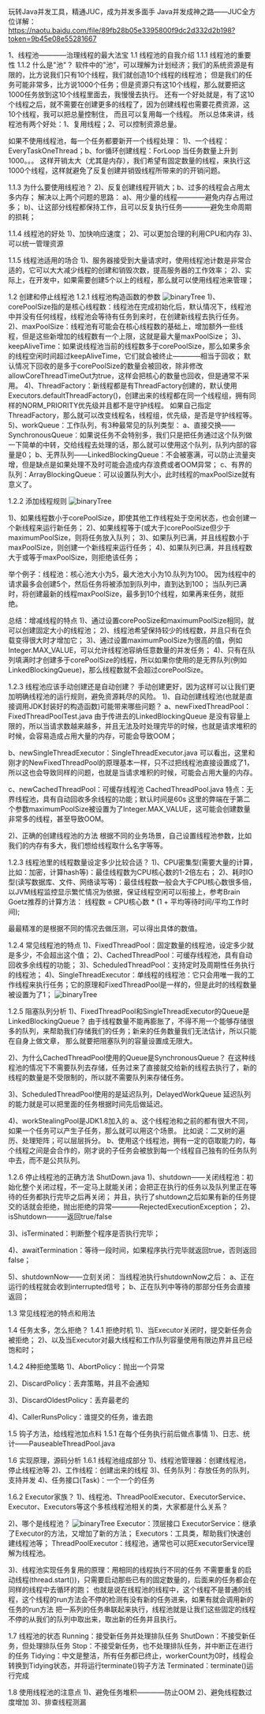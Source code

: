 玩转Java并发工具，精通JUC，成为并发多面手
Java并发成神之路——JUC全方位详解：
https://naotu.baidu.com/file/89fb28b05e3395800f9dc2d332d2b198?token=9b45e08e55281667

1、线程池————治理线程的最大法宝
1.1 线程池的自我介绍
1.1.1 线程池的重要性
1.1.2 什么是"池"？
软件中的"池"，可以理解为计划经济；我们的系统资源是有限的，比方说我们只有10个线程，我们就创造10个线程的线程池；
但是我们的任务可能非常多，比方说1000个任务；但是资源只有这10个线程，那么就要把这1000任务放到这10个线程里面去，我慢慢去执行。
还有一个好处就是，有了这10个线程之后，就不需要在创建更多的线程了，因为创建线程也需要花费资源，这10个线程，我可以把总量控制住，
而且可以复用每一个线程。
所以总体来讲，线程池有两个好处：1、复用线程；2、可以控制资源总量。

如果不使用线程池，每一个任务都要新开一个线程处理：
1)、一个线程：EveryTaskOneThread；b、for循环创建线程：ForLoop
当任务数量上升到1000。。。
这样开销太大（尤其是内存），我们希望有固定数量的线程，来执行这1000个线程，这样就避免了反复创建并销毁线程所带来的的开销问题。

1.1.3 为什么要使用线程池？
2)、反复创建线程开销大；b、过多的线程会占用太多内存；
解决以上两个问题的思路：
a)、用少量的线程————避免内存占用过多；
b)、让这部分线程都保持工作，且可以反复执行任务————避免生命周期的损耗；

1.1.4 线程池的好处
1)、加快响应速度；
2)、可以更加合理的利用CPU和内存
3)、可以统一管理资源

1.1.5 线程池适用的场合
1)、服务器接受到大量请求时，使用线程池计数是非常合适的，它可以大大减少线程的创建和销毁次数，提高服务器的工作效率；
2)、实际上，在开发中，如果需要创建5个以上的线程，那么就可以使用线程池来管理；

1.2 创建和停止线程池
1.2.1 线程池构造函数的参数
![binaryTree](../atu/img/线程池构造函数的参数.png "binaryTree")
1)、corePoolSize指的是核心线程数：线程池在完成初始化后，默认情况下，线程池中并没有任何线程，线程池会等待有任务到来时，在创建新线程去执行任务。
2)、maxPoolSize：线程池有可能会在核心线程数的基础上，增加额外一些线程，但是这些新增加的线程数有一个上限，这就是最大量maxPoolSize；
3)、keepAliveTime：如果说线程池当前的线程数多于corePoolSize，那么如果多余的线程空闲时间超过keepAliveTime，它们就会被终止————相当于回收；
默认情况下回收的是多于corePoolSize的数量会被回收，除非修改allowCoreThreadTimeOut为true，这样会把核心的数量也回收，但是通常不采用。
4)、ThreadFactory：新线程都是有ThreadFactory创建的，默认使用Executors.defaultThreadFactory()，创建出来的线程都在同一个线程组，拥有同样的NORM_PRIORITY优先级并且都不是守护线程。
如果自己指定ThreadFactory，那么就可以改变线程名，线程组，优先级，是否是守护线程等。
5)、workQueue：工作队列，有3种最常见的队列类型：
 a、直接交换——SynchronousQueue：如果说任务不会特别多，我们只是把任务通过这个队列做一下简单的中转，交给线程去处理的话，那么就可以使用这个队列，队列内部的容量是0；
 b、无界队列——LinkedBlockingQueue：不会被塞满，可以防止流量突增，但是缺点是如果处理不及时可能会造成内存浪费或者OOM异常；
 c、有界的队列：ArrayBlockingQueue：可以设置队列大小，此时线程的maxPoolSize就有意义了。

1.2.2 添加线程规则
![binaryTree](../atu/img/添加线程规则.png "binaryTree")

1)、如果线程数小于corePoolSize，即使其他工作线程处于空闲状态，也会创建一个新线程来运行新任务；
2)、如果线程等于(或大于)corePoolSize但少于maximumPoolSize，则将任务放入队列；
3)、如果队列已满，并且线程数小于maxPoolSize，则创建一个新线程来运行任务；
4)、如果队列已满，并且线程数大于或等于maxPoolSize，则拒绝该任务；

举个例子：线程池：核心池大小为5，最大池大小为10.队列为100。
因为线程中的请求最多会创建5个，然后任务将被添加到队列中，直到达到100；
当队列已满时，将创建最新的线程maxPoolSize，最多到10个线程，如果再来任务，就拒绝。

总结：增减线程的特点
1)、通过设置corePooSize和maximumPoolSize相同，就可以创建固定大小的线程池；
2)、线程池希望保持较少的线程数，并且只有在负载变得很大时才增加它；
3)、通过设置maximumPoolSize为很高的值，例如Integer.MAX_VALUE，可以允许线程池容纳任意数量的并发任务；
4)、只有在队列填满时才创建多于corePoolSize的线程，所以如果你使用的是无界队列(例如LinkedBlockingQueue)，那么线程数就不会超过corePoolSize。

1.2.3 线程池应该手动创建还是自动创建？
手动创建更好，因为这样可以让我们更加明确线程池的运行规则，避免资源耗尽的风险。
1)、自动创建线程池(也就是直接调用JDK封装好的构造函数)可能带来哪些问题？
a、newFixedThreadPool：FixedThreadPoolTest.java
 由于传进去的LinkedBlockingQueue 是没有容量上限的，所以当请求数越来越多，并且无法及时处理完毕的时候，也就是请求堆积的时候，会容易造成占用大量的内存，可能会导致OOM；

b、newSingleThreadExecutor：SingleThreadExecutor.java
 可以看出，这里和刚才的NewFixedThreadPool的原理基本一样，只不过把线程池直接设置成了1，所以这也会导致同样的问题，也就是当请求堆积的时候，可能会占用大量的内存。
 
c、newCachedThreadPool：可缓存线程池 CachedThreadPool.java
 特点：无界线程池，具有自动回收多余线程的功能；默认时间是60s
 这里的弊端在于第二个参数maximumPoolSize被设置为了Integer.MAX_VALUE，这可能会创建数量非常多的线程，甚至导致OOM。

2)、正确的创建线程池的方法
根据不同的业务场景，自己设置线程池参数，比如我们的内存有多大，我们想给线程取什么名字等等。

1.2.3 线程池里的线程数量设定多少比较合适？
1)、CPU密集型(需要大量的计算，比如：加密，计算hash等)：最佳线程数为CPU核心数的1-2倍左右；
2)、耗时IO型(读写数据库、文件、网络读写等)：最佳线程数一般会大于CPU核心数很多倍，以JVM线程监控显示繁忙情况为依据，保证线程空闲可以衔接上，参考Brain Goetz推荐的计算方法：
线程数 = CPU核心数 * (1 + 平均等待时间/平均工作时间);

最最精准的是根据不同的情况去做压测，可以得出具体的数值。

1.2.4 常见线程池的特点
1)、FixedThreadPool：固定数量的线程池，设定多少就是多少，不会超出这个值；
2)、CachedThreadPool：可缓存线程池，具有自动回收多余线程的功能；
3)、ScheduledThreadPool：支持定时及周期性任务执行的线程池；
4)、SingleThreadExecutor：单线程的线程池：它只会用唯一我的工作线程来执行任务；它的原理和FixedThreadPool是一样的，但是此时的线程数量被设置为了1；
![binaryTree](../atu/img/线程池的构造函数的参数.png "binaryTree")

1.2.5 阻塞队列分析
1)、FixedThreadPool和SingleThreadExecutor的Queue是LinkedBlockingQueue？
由于线程数量不能再膨胀了，不得不用一个能够存储很多的队列，来帮助我们存储我们的任务；新来的任务数量我们无法估计，所以只能在自身上做文章，
那么就要把阻塞队列的容量设置成无限大。

2)、为什么CachedThreadPool使用的Queue是SynchronousQueue？
在这种线程池的情况下不需要队列去存储，任务过来了直接就交给新的线程去执行了，新的线程的数量是不受限制的，所以就不需要队列来存储任务。

3)、ScheduledThreadPool使用的是延迟队列，DelayedWorkQueue
延迟队列的能力就是可以把里面的任务根据时间先后做延迟。

4)、workStealingPool是JDK1.8加入的
a、这个线程池和之前的都有很大不同，如果一个任务可以产生子任务，那么就可以用这个场景。
比如说：二叉树的遍历、处理矩阵；可以层层拆分。
b、使用这个线程池，拥有一定的窃取能力的，每个线程之间是会合作的，刚才说的子任务会被放到每一个线程自己独有的任务队列中去，而不是公共队列。

1.2.6 停止线程池的正确方法 ShutDown.java
1)、shutdown——关闭线程池：初始化整个关闭过程，不一定马上就能关闭；会把正在执行的任务以及队列里正在等待的任务都执行完毕之后再关闭；
并且，执行了shutdown之后如果有新的任务提交的话就会拒绝，抛出拒绝的异常————RejectedExecutionException；
2)、isShutdown———返回true/false

3)、isTerminated：判断整个程序是否执行完毕；

4)、awaitTermination：等待一段时间，如果程序执行完毕就返回true，否则返回false；

5)、shutdownNow——立刻关闭：
当线程池执行shutdownNow之后：
a、正在运行的线程就会收到interrupted信号；
b、正在队列中等待的那部分任务会直接返回；

1.3 常见线程池的特点和用法

1.4 任务太多，怎么拒绝？
1.4.1 拒绝时机
1)、当Executor关闭时，提交新任务会被拒绝；
2)、以及当Executor对最大线程和工作队列容量使用有限边界并且已经饱和时；

1.4.2 4种拒绝策略
1)、AbortPolicy：抛出一个异常

2)、DiscardPolicy：丢弃策略，并且不会通知

3)、DiscardOldestPolicy：丢弃最老的

4)、CallerRunsPolicy：谁提交的任务，谁去跑

1.5 钩子方法，给线程池加点料
1.5.1 在每个任务执行前后做点事情
1)、日志、统计——PauseableThreadPool.java

1.6 实现原理，源码分析
1.6.1 线程池组成部分
1)、线程池管理器：创建线程池，停止线程池等
2)、工作线程：创建出来的线程
3)、任务队列：存放任务的队列，支持并发
4)、任务接口(Task)：一个一个的任务

1.6.2 Executor家族？
1)、线程池、ThreadPoolExecutor、ExecutorService、Executor、Executors等这个多核线程池相关的类，大家都是什么关系？

2)、哪个是线程池？
![binaryTree](../atu/img/哪个是线程池.png "binaryTree")
Executor：顶层接口
ExecutorService：继承了Executor的方法，又增加了新的方法；
Executors：工具类，帮助我们快速创建线程池等；
ThreadPoolExecutor：线程池，通常也可以把ExecutorService理解为线程池。

3)、线程池实现任务复用的原理：用相同的线程执行不同的任务
不需要重复的启动线程(thread.start())，只需要启动那些已有的固定数量的，后面来的任务都会在同样的线程中去循环的跑；
也就是说在线程池的线程中，这个线程不是普通的线程，这个线程的run方法会不停的检测有没有新的任务进来，如果有就会调用新的任务的run方法
把一系列的任务串联起来执行，线程池就是让我们这些固定的线程不停的从我们的队列中取出来，取出新的任务并且执行。

1.7 线程池的状态
Running：接受新任务并处理排队任务
ShutDown：不接受新任务，但处理排队任务
Stop：不接受新任务，也不处理排队任务，并中断正在进行的任务
Tidying：中文是整洁，所有任务都已终止，workerCount为0时，线程会转换到Tidying状态，并将运行terminate()钩子方法
Terminated：terminate()运行完成

1.8 使用线程池的注意点
1)、避免任务堆积————防止OOM
2)、避免线程数过度增加
3)、排查线程测漏